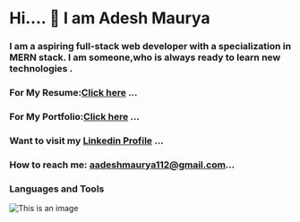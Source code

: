 # Hi.... 👋 I am Adesh Maurya


### I am a aspiring full-stack web developer with a specialization in MERN stack. I am someone,who is always ready to learn new technologies .<br/>

### For My Resume:[Click here](https://drive.google.com/file/d/1GXofbcLhoZY99L7uErlgHx857CvTLLOB/view?usp=sharing) ...<br/>
### For My Portfolio:[Click here](https://incomparable-strudel-db7539.netlify.app/) ...<br/>
### Want to visit my [Linkedin Profile](https://www.linkedin.com/in/adesh-maurya-427261222/) ...<br/>
### How to reach me: aadeshmaurya112@gmail.com...<br/>

### Languages and Tools <br/>
![This is an image](https://commons.wikimedia.org/wiki/File:HTML5_logo_black.svg)


